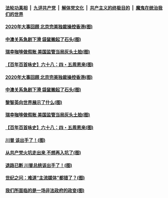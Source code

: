 

####  [法轮功真相](../../../../basic/blob/master/README.md?t=12192231) &nbsp;|&nbsp; [九评共产党](../../../../9ping.md/blob/master/README.md?t=12192231) &nbsp;|&nbsp; [解体党文化](../../../../jtdwh.md/blob/master/README.md?t=12192231)  &nbsp;|&nbsp; [共产主义的终极目的](../../../../gczydzjmd.md/blob/master/README.md?t=12192231) &nbsp;|&nbsp; [魔鬼在统治我们的世界](../../../../mgztzwmdsj.md/blob/master/README.md?t=12192231) 


#### [2020年大事回顾 北京完美独裁操控香港(图)](../pages/p4/956317.md?t=12192231) 

#### [中澳关系急剧下滑 袋鼠搬起了石头(图)](../pages/p4/956314.md?t=12192231) 

#### [瑞幸咖啡做假账 美国监管当局灰头土脸(图)](../pages/p4/956310.md?t=12192231) 


#### [【百年百首咏史】六十八：四・五周恩来(图)](../pages/p4/956258.md?t=12192231) 





#### [2020年大事回顾 北京完美独裁操控香港(图)](../pages/p4/956317.md?t=12192231) 

#### [中澳关系急剧下滑 袋鼠搬起了石头(图)](../pages/p4/956314.md?t=12192231) 

#### [黎智英向世界展示了什么(图)](../pages/p4/956312.md?t=12192231) 

#### [瑞幸咖啡做假账 美国监管当局灰头土脸(图)](../pages/p4/956310.md?t=12192231) 





#### [【百年百首咏史】六十八：四・五周恩来(图)](../pages/p4/956258.md?t=12192231) 



#### [川普 该出手了！(图)](../pages/p4/956204.md?t=12192231) 

#### [从共产党火坑走出来 不想再入坑了(图)](../pages/p4/956196.md?t=12192231) 

#### [退路已断 川普总统该出手了！(图)](../pages/p4/956202.md?t=12192231) 

#### [世纪之问：难道“主流媒体”都错了？(图)](../pages/p4/956183.md?t=12192231) 

#### [我们所面临的是一场非法政府的政变(图)](../pages/p4/956188.md?t=12192231) 

